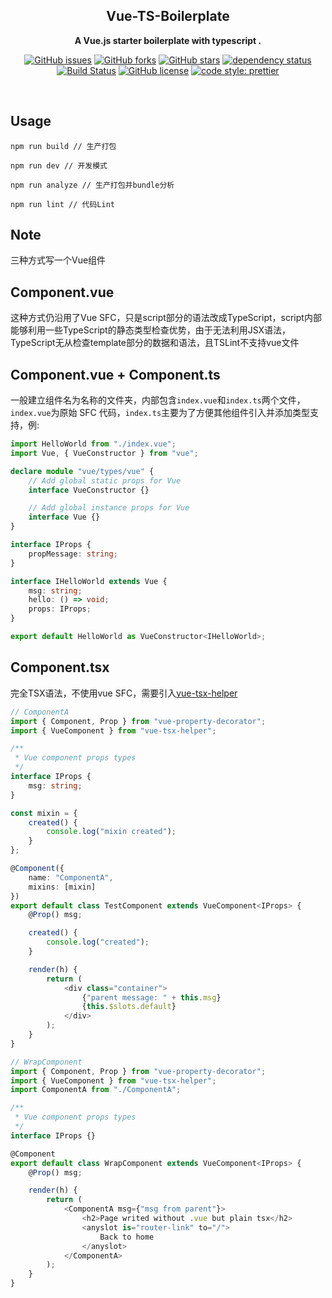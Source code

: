 <div align="center">

## Vue-TS-Boilerplate

**A Vue.js starter boilerplate with typescript .**

[![GitHub issues](https://img.shields.io/github/issues/thundernet8/Vue-TS-Boilerplate.svg)](https://github.com/thundernet8/Vue-TS-Boilerplate/issues)
[![GitHub forks](https://img.shields.io/github/forks/thundernet8/Vue-TS-Boilerplate.svg)](https://github.com/thundernet8/Vue-TS-Boilerplate/network)
[![GitHub stars](https://img.shields.io/github/stars/thundernet8/Vue-TS-Boilerplate.svg)](https://github.com/thundernet8/Vue-TS-Boilerplate/stargazers)
[![dependency status](https://img.shields.io/david/thundernet8/Vue-TS-Boilerplate.svg?maxAge=3600&style=flat)](https://david-dm.org/thundernet8/Vue-TS-Boilerplate)
[![Build Status](https://travis-ci.org/thundernet8/Vue-TS-Boilerplate.svg?branch=master)](https://travis-ci.org/thundernet8/Vue-TS-Boilerplate)
[![GitHub license](https://img.shields.io/github/license/thundernet8/Vue-TS-Boilerplate.svg)](https://github.com/thundernet8/Vue-TS-Boilerplate/blob/master/LICENSE)
[![code style: prettier](https://img.shields.io/badge/code_style-prettier-ff69b4.svg?style=flat-square)](https://github.com/prettier/prettier)

</div>

<br>

## Usage

```
npm run build // 生产打包

npm run dev // 开发模式

npm run analyze // 生产打包并bundle分析

npm run lint // 代码Lint
```

## Note

三种方式写一个Vue组件

## Component.vue

这种方式仍沿用了Vue SFC，只是script部分的语法改成TypeScript，script内部能够利用一些TypeScript的静态类型检查优势，由于无法利用JSX语法，TypeScript无从检查template部分的数据和语法，且TSLint不支持vue文件


## Component.vue + Component.ts

一般建立组件名为名称的文件夹，内部包含`index.vue`和`index.ts`两个文件，`index.vue`为原始 SFC 代码，`index.ts`主要为了方便其他组件引入并添加类型支持，例:

```typescript
import HelloWorld from "./index.vue";
import Vue, { VueConstructor } from "vue";

declare module "vue/types/vue" {
    // Add global static props for Vue
    interface VueConstructor {}

    // Add global instance props for Vue
    interface Vue {}
}

interface IProps {
    propMessage: string;
}

interface IHelloWorld extends Vue {
    msg: string;
    hello: () => void;
    props: IProps;
}

export default HelloWorld as VueConstructor<IHelloWorld>;
```
## Component.tsx

完全TSX语法，不使用vue SFC，需要引入[vue-tsx-helper](https://github.com/thundernet8/Vue-TSX-Helper)

```typescript
// ComponentA
import { Component, Prop } from "vue-property-decorator";
import { VueComponent } from "vue-tsx-helper";

/**
 * Vue component props types
 */
interface IProps {
    msg: string;
}

const mixin = {
    created() {
        console.log("mixin created");
    }
};

@Component({
    name: "ComponentA",
    mixins: [mixin]
})
export default class TestComponent extends VueComponent<IProps> {
    @Prop() msg;

    created() {
        console.log("created");
    }

    render(h) {
        return (
            <div class="container">
                {"parent message: " + this.msg}
                {this.$slots.default}
            </div>
        );
    }
}
```

```typescript
// WrapComponent
import { Component, Prop } from "vue-property-decorator";
import { VueComponent } from "vue-tsx-helper";
import ComponentA from "./ComponentA";

/**
 * Vue component props types
 */
interface IProps {}

@Component
export default class WrapComponent extends VueComponent<IProps> {
    @Prop() msg;

    render(h) {
        return (
            <ComponentA msg={"msg from parent"}>
                <h2>Page writed without .vue but plain tsx</h2>
                <anyslot is="router-link" to="/">
                    Back to home
                </anyslot>
            </ComponentA>
        );
    }
}
```